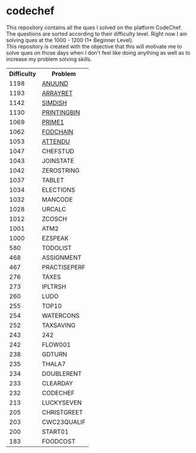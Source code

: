 # codechef
This repository contains all the ques I solved on the platform CodeChef.<br>
The questions are sorted according to their difficulty level. Right now I am solving ques at the 1000 - 1200 (1* Beginner Level).<br>
This repository is created with the objective that this will motivate me to solve ques on those days when I don't feel like doing anything as well as to increase my problem solving skills.

<table>
  <tr>
    <th>Difficulty</th>
    <th>Problem</th>
  </tr>
  <tr>
    <td>1198</td>
    <td><a href="https://www.codechef.com/problems/ANUUND">ANUUND</a></td>
  </tr>
  <tr>
    <td>1193</td>
    <td><a href="https://www.codechef.com/problems/ARRAYRET">ARRAYRET</a></td>
  </tr>
  <tr>
    <td>1142</td>
    <td><a href="https://www.codechef.com/problems/SIMDISH">SIMDISH</a></td>
  </tr>
  <tr>
    <td>1130</td>
    <td><a href="https://www.codechef.com/problems/PRINTINGBIN">PRINTINGBIN</a></td>
  </tr>
  <tr>
    <td>1069</td>
    <td><a href="https://www.codechef.com/problems/PRIME1">PRIME1</a></td>
  </tr>
  <tr>
    <td>1062</td>
    <td><a href="https://www.codechef.com/problems/FODCHAIN">FODCHAIN</a></td>
  </tr>
  <tr>
    <td>1053</td>
    <td><a href="https://www.codechef.com/problems/ATTENDU">ATTENDU</a></td>
  </tr>
   <tr>
    <td>1047</td>
    <td>CHEFSTUD</td>
  </tr>
  <tr>
    <td>1043</td>
    <td>JOINSTATE</td>
  </tr>
  <tr>
    <td>1042</td>
    <td>ZEROSTRING</td>
  </tr>
  <tr>
    <td>1037</td>
    <td>TABLET</td>
  </tr>
  <tr>
    <td>1034</td>
    <td>ELECTIONS</td>
  </tr>
  <tr>
    <td>1032</td>
    <td>MANCODE</td>
  </tr>
  <tr>
    <td>1028</td>
    <td>URCALC</td>
  </tr>
  <tr>
    <td>1012</td>
    <td>ZCOSCH</td>
  </tr>
    <tr>
    <td>1001</td>
    <td>ATM2</td>
  </tr>
  <tr>
    <td>1000</td>
    <td>EZSPEAK</td>
  </tr>
  <tr>
    <td>580</td>
    <td>TODOLIST</td>
  </tr>
  <tr>
    <td>468</td>
    <td>ASSIGNMENT</td>
  </tr>
  <tr>
    <td>467</td>
    <td>PRACTISEPERF</td>
  </tr>
  <tr>
    <td>276</td>
    <td>TAXES</td>
  </tr>
  <tr>
    <td>273</td>
    <td>IPLTRSH</td>
  </tr>
  <tr>
    <td>260</td>
    <td>LUDO</td>
  </tr>
  <tr>
    <td>255</td>
    <td>TOP10</td>
  </tr>
  <tr>
    <td>254</td>
    <td>WATERCONS</td>
  </tr>
  <tr>
    <td>252</td>
    <td>TAXSAVING</td>
  </tr>
  <tr>
    <td>243</td>
    <td>242</td>
  </tr>
  <tr>
    <td>242</td>
    <td>FLOW001</td>
  </tr>
  <tr>
    <td>238</td>
    <td>GDTURN</td>
  </tr>
  <tr>
    <td>235</td>
    <td>THALA7</td>
  </tr>
  <tr>
    <td>234</td>
    <td>DOUBLERENT</td>
  </tr>
  <tr>
    <td>233</td>
    <td>CLEARDAY</td>
  </tr><tr>
    <td>232</td>
    <td>CODECHEF</td>
  </tr>
  <tr>
    <td>213</td>
    <td>LUCKYSEVEN</td>
  </tr>
  <tr>
    <td>205</td>
    <td>CHRISTGREET</td>
  </tr>
  <tr>
    <td>203</td>
    <td>CWC23QUALIF</td>
  </tr>
  <tr>
    <td>200</td>
    <td>START01</td>
  </tr>
  <tr>
    <td>183</td>
    <td>FOODCOST</td>
  </tr>
</table>
